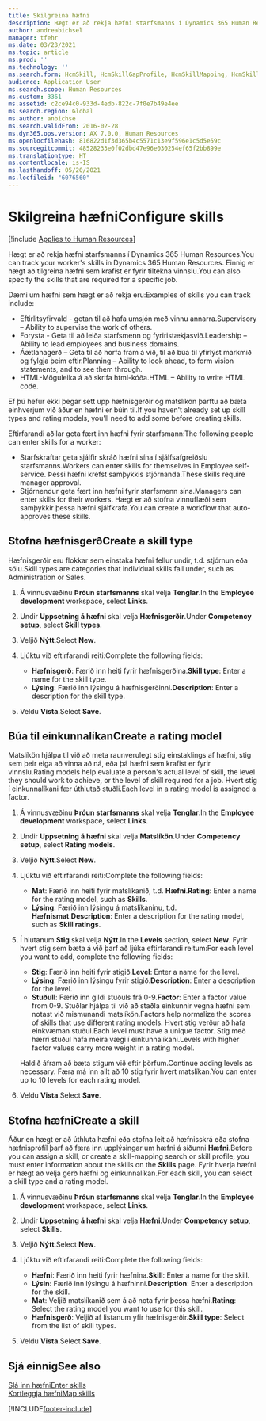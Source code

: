 ```yaml
---
title: Skilgreina hæfni
description: Hægt er að rekja hæfni starfsmanns í Dynamics 365 Human Resources. Einnig er hægt að tilgreina hæfni sem krafist er fyrir tiltekna vinnslu.
author: andreabichsel
manager: tfehr
ms.date: 03/23/2021
ms.topic: article
ms.prod: ''
ms.technology: ''
ms.search.form: HcmSkill, HcmSkillGapProfile, HcmSkillMapping, HcmSkillType, HcmEmployeeDevelopmentWorkspace
audience: Application User
ms.search.scope: Human Resources
ms.custom: 3361
ms.assetid: c2ce94c0-933d-4edb-822c-7f0e7b49e4ee
ms.search.region: Global
ms.author: anbichse
ms.search.validFrom: 2016-02-28
ms.dyn365.ops.version: AX 7.0.0, Human Resources
ms.openlocfilehash: 816822d1f3d365b4c5571c13e9f596e1c5d5e59c
ms.sourcegitcommit: 48528233e0f02dbd47e96e030254ef65f2bb899e
ms.translationtype: HT
ms.contentlocale: is-IS
ms.lasthandoff: 05/20/2021
ms.locfileid: "6076560"
---
```

# <a name="configure-skills"></a><span data-ttu-id="466d7-104">Skilgreina hæfni</span><span class="sxs-lookup"><span data-stu-id="466d7-104">Configure skills</span></span>

[!include [Applies to Human Resources](../includes/applies-to-hr.md)]

<span data-ttu-id="466d7-105">Hægt er að rekja hæfni starfsmanns í Dynamics 365 Human Resources.</span><span class="sxs-lookup"><span data-stu-id="466d7-105">You can track your worker's skills in Dynamics 365 Human Resources.</span></span> <span data-ttu-id="466d7-106">Einnig er hægt að tilgreina hæfni sem krafist er fyrir tiltekna vinnslu.</span><span class="sxs-lookup"><span data-stu-id="466d7-106">You can also specify the skills that are required for a specific job.</span></span>

<span data-ttu-id="466d7-107">Dæmi um hæfni sem hægt er að rekja eru:</span><span class="sxs-lookup"><span data-stu-id="466d7-107">Examples of skills you can track include:</span></span>

- <span data-ttu-id="466d7-108">Eftirlitsyfirvald - getan til að hafa umsjón með vinnu annarra.</span><span class="sxs-lookup"><span data-stu-id="466d7-108">Supervisory – Ability to supervise the work of others.</span></span>
- <span data-ttu-id="466d7-109">Forysta - Geta til að leiða starfsmenn og fyriristækjasvið.</span><span class="sxs-lookup"><span data-stu-id="466d7-109">Leadership – Ability to lead employees and business domains.</span></span>
- <span data-ttu-id="466d7-110">Áætlanagerð – Geta til að horfa fram á við, til að búa til yfirlýst markmið og fylgja þeim eftir.</span><span class="sxs-lookup"><span data-stu-id="466d7-110">Planning – Ability to look ahead, to form vision statements, and to see them through.</span></span>
- <span data-ttu-id="466d7-111">HTML-Möguleika á að skrifa html-kóða.</span><span class="sxs-lookup"><span data-stu-id="466d7-111">HTML – Ability to write HTML code.</span></span>

<span data-ttu-id="466d7-112">Ef þú hefur ekki þegar sett upp hæfnisgerðir og matslíkön þarftu að bæta einhverjum við áður en hæfni er búin til.</span><span class="sxs-lookup"><span data-stu-id="466d7-112">If you haven't already set up skill types and rating models, you'll need to add some before creating skills.</span></span>

<span data-ttu-id="466d7-113">Eftirfarandi aðilar geta fært inn hæfni fyrir starfsmann:</span><span class="sxs-lookup"><span data-stu-id="466d7-113">The following people can enter skills for a worker:</span></span>

- <span data-ttu-id="466d7-114">Starfskraftar geta sjálfir skráð hæfni sína í sjálfsafgreiðslu starfsmanns.</span><span class="sxs-lookup"><span data-stu-id="466d7-114">Workers can enter skills for themselves in Employee self-service.</span></span> <span data-ttu-id="466d7-115">Þessi hæfni krefst samþykkis stjórnanda.</span><span class="sxs-lookup"><span data-stu-id="466d7-115">These skills require manager approval.</span></span>
- <span data-ttu-id="466d7-116">Stjórnendur geta fært inn hæfni fyrir starfsmenn sína.</span><span class="sxs-lookup"><span data-stu-id="466d7-116">Managers can enter skills for their workers.</span></span> <span data-ttu-id="466d7-117">Hægt er að stofna vinnuflæði sem samþykkir þessa hæfni sjálfkrafa.</span><span class="sxs-lookup"><span data-stu-id="466d7-117">You can create a workflow that auto-approves these skills.</span></span>

## <a name="create-a-skill-type"></a><span data-ttu-id="466d7-118">Stofna hæfnisgerð</span><span class="sxs-lookup"><span data-stu-id="466d7-118">Create a skill type</span></span>

<span data-ttu-id="466d7-119">Hæfnisgerðir eru flokkar sem einstaka hæfni fellur undir, t.d. stjórnun eða sölu.</span><span class="sxs-lookup"><span data-stu-id="466d7-119">Skill types are categories that individual skills fall under, such as Administration or Sales.</span></span>

1. <span data-ttu-id="466d7-120">Á vinnusvæðinu **Þróun starfsmanns** skal velja **Tenglar**.</span><span class="sxs-lookup"><span data-stu-id="466d7-120">In the **Employee development** workspace, select **Links**.</span></span>

2. <span data-ttu-id="466d7-121">Undir **Uppsetning á hæfni** skal velja **Hæfnisgerðir**.</span><span class="sxs-lookup"><span data-stu-id="466d7-121">Under **Competency setup**, select **Skill types**.</span></span>

3. <span data-ttu-id="466d7-122">Veljið **Nýtt**.</span><span class="sxs-lookup"><span data-stu-id="466d7-122">Select **New**.</span></span>

4. <span data-ttu-id="466d7-123">Ljúktu við eftirfarandi reiti:</span><span class="sxs-lookup"><span data-stu-id="466d7-123">Complete the following fields:</span></span>

   - <span data-ttu-id="466d7-124">**Hæfnisgerð**: Færið inn heiti fyrir hæfnisgerðina.</span><span class="sxs-lookup"><span data-stu-id="466d7-124">**Skill type**: Enter a name for the skill type.</span></span>
   - <span data-ttu-id="466d7-125">**Lýsing**: Færið inn lýsingu á hæfnisgerðinni.</span><span class="sxs-lookup"><span data-stu-id="466d7-125">**Description**: Enter a description for the skill type.</span></span>

5. <span data-ttu-id="466d7-126">Veldu **Vista**.</span><span class="sxs-lookup"><span data-stu-id="466d7-126">Select **Save**.</span></span>

## <a name="create-a-rating-model"></a><span data-ttu-id="466d7-127">Búa til einkunnalíkan</span><span class="sxs-lookup"><span data-stu-id="466d7-127">Create a rating model</span></span>

<span data-ttu-id="466d7-128">Matslíkön hjálpa til við að meta raunverulegt stig einstaklings af hæfni, stig sem þeir eiga að vinna að ná, eða þá hæfni sem krafist er fyrir vinnslu.</span><span class="sxs-lookup"><span data-stu-id="466d7-128">Rating models help evaluate a person's actual level of skill, the level they should work to achieve, or the level of skill required for a job.</span></span> <span data-ttu-id="466d7-129">Hvert stig í einkunnalíkani fær úthlutað stuðli.</span><span class="sxs-lookup"><span data-stu-id="466d7-129">Each level in a rating model is assigned a factor.</span></span>

1. <span data-ttu-id="466d7-130">Á vinnusvæðinu **Þróun starfsmanns** skal velja **Tenglar**.</span><span class="sxs-lookup"><span data-stu-id="466d7-130">In the **Employee development** workspace, select **Links**.</span></span>

2. <span data-ttu-id="466d7-131">Undir **Uppsetning á hæfni** skal velja **Matslíkön**.</span><span class="sxs-lookup"><span data-stu-id="466d7-131">Under **Competency setup**, select **Rating models**.</span></span>

3. <span data-ttu-id="466d7-132">Veljið **Nýtt**.</span><span class="sxs-lookup"><span data-stu-id="466d7-132">Select **New**.</span></span>

4. <span data-ttu-id="466d7-133">Ljúktu við eftirfarandi reiti:</span><span class="sxs-lookup"><span data-stu-id="466d7-133">Complete the following fields:</span></span>

   - <span data-ttu-id="466d7-134">**Mat**: Færið inn heiti fyrir matslíkanið, t.d. **Hæfni**.</span><span class="sxs-lookup"><span data-stu-id="466d7-134">**Rating**: Enter a name for the rating model, such as **Skills**.</span></span>
   - <span data-ttu-id="466d7-135">**Lýsing**: Færið inn lýsingu á matslíkaninu, t.d. **Hæfnismat**.</span><span class="sxs-lookup"><span data-stu-id="466d7-135">**Description**: Enter a description for the rating model, such as **Skill ratings**.</span></span>

5. <span data-ttu-id="466d7-136">Í hlutanum **Stig** skal velja **Nýtt**.</span><span class="sxs-lookup"><span data-stu-id="466d7-136">In the **Levels** section, select **New**.</span></span> <span data-ttu-id="466d7-137">Fyrir hvert stig sem bæta á við þarf að ljúka eftirfarandi reitum:</span><span class="sxs-lookup"><span data-stu-id="466d7-137">For each level you want to add, complete the following fields:</span></span>

   - <span data-ttu-id="466d7-138">**Stig**: Færið inn heiti fyrir stigið.</span><span class="sxs-lookup"><span data-stu-id="466d7-138">**Level**: Enter a name for the level.</span></span>
   - <span data-ttu-id="466d7-139">**Lýsing**: Færið inn lýsingu fyrir stigið.</span><span class="sxs-lookup"><span data-stu-id="466d7-139">**Description**: Enter a description for the level.</span></span>
   - <span data-ttu-id="466d7-140">**Stuðull**: Færið inn gildi stuðuls frá 0-9.</span><span class="sxs-lookup"><span data-stu-id="466d7-140">**Factor**: Enter a factor value from 0-9.</span></span> <span data-ttu-id="466d7-141">Stuðlar hjálpa til við að staðla einkunnir vegna hæfni sem notast við mismunandi matslíkön.</span><span class="sxs-lookup"><span data-stu-id="466d7-141">Factors help normalize the scores of skills that use different rating models.</span></span> <span data-ttu-id="466d7-142">Hvert stig verður að hafa einkvæman stuðul.</span><span class="sxs-lookup"><span data-stu-id="466d7-142">Each level must have a unique factor.</span></span> <span data-ttu-id="466d7-143">Stig með hærri stuðul hafa meira vægi í einkunnalíkani.</span><span class="sxs-lookup"><span data-stu-id="466d7-143">Levels with higher factor values carry more weight in a rating model.</span></span>

   <span data-ttu-id="466d7-144">Haldið áfram að bæta stigum við eftir þörfum.</span><span class="sxs-lookup"><span data-stu-id="466d7-144">Continue adding levels as necessary.</span></span> <span data-ttu-id="466d7-145">Færa má inn allt að 10 stig fyrir hvert matslíkan.</span><span class="sxs-lookup"><span data-stu-id="466d7-145">You can enter up to 10 levels for each rating model.</span></span>

6. <span data-ttu-id="466d7-146">Veldu **Vista**.</span><span class="sxs-lookup"><span data-stu-id="466d7-146">Select **Save**.</span></span>

## <a name="create-a-skill"></a><span data-ttu-id="466d7-147">Stofna hæfni</span><span class="sxs-lookup"><span data-stu-id="466d7-147">Create a skill</span></span>

<span data-ttu-id="466d7-148">Áður en hægt er að úthluta hæfni eða stofna leit að hæfnisskrá eða stofna hæfnisprófíl þarf að færa inn upplýsingar um hæfni á síðunni **Hæfni**.</span><span class="sxs-lookup"><span data-stu-id="466d7-148">Before you can assign a skill, or create a skill-mapping search or skill profile, you must enter information about the skills on the **Skills** page.</span></span> <span data-ttu-id="466d7-149">Fyrir hverja hæfni er hægt að velja gerð hæfni og einkunnalíkan.</span><span class="sxs-lookup"><span data-stu-id="466d7-149">For each skill, you can select a skill type and a rating model.</span></span>

1. <span data-ttu-id="466d7-150">Á vinnusvæðinu **Þróun starfsmanns** skal velja **Tenglar**.</span><span class="sxs-lookup"><span data-stu-id="466d7-150">In the **Employee development** workspace, select **Links**.</span></span>

2. <span data-ttu-id="466d7-151">Undir **Uppsetning á hæfni** skal velja **Hæfni**.</span><span class="sxs-lookup"><span data-stu-id="466d7-151">Under **Competency setup**, select **Skills**.</span></span>

3. <span data-ttu-id="466d7-152">Veljið **Nýtt**.</span><span class="sxs-lookup"><span data-stu-id="466d7-152">Select **New**.</span></span>

4. <span data-ttu-id="466d7-153">Ljúktu við eftirfarandi reiti:</span><span class="sxs-lookup"><span data-stu-id="466d7-153">Complete the following fields:</span></span>

   - <span data-ttu-id="466d7-154">**Hæfni**: Færið inn heiti fyrir hæfnina.</span><span class="sxs-lookup"><span data-stu-id="466d7-154">**Skill**: Enter a name for the skill.</span></span>
   - <span data-ttu-id="466d7-155">**Lýsin**: Færið inn lýsingu á hæfninni.</span><span class="sxs-lookup"><span data-stu-id="466d7-155">**Description**: Enter a description for the skill.</span></span>
   - <span data-ttu-id="466d7-156">**Mat**: Veljið matslíkanið sem á að nota fyrir þessa hæfni.</span><span class="sxs-lookup"><span data-stu-id="466d7-156">**Rating**: Select the rating model you want to use for this skill.</span></span>
   - <span data-ttu-id="466d7-157">**Hæfnisgerð**: Veljið af listanum yfir hæfnisgerðir.</span><span class="sxs-lookup"><span data-stu-id="466d7-157">**Skill type**: Select from the list of skill types.</span></span>

5. <span data-ttu-id="466d7-158">Veldu **Vista**.</span><span class="sxs-lookup"><span data-stu-id="466d7-158">Select **Save**.</span></span>

## <a name="see-also"></a><span data-ttu-id="466d7-159">Sjá einnig</span><span class="sxs-lookup"><span data-stu-id="466d7-159">See also</span></span>

[<span data-ttu-id="466d7-160">Slá inn hæfni</span><span class="sxs-lookup"><span data-stu-id="466d7-160">Enter skills</span></span>](hr-develop-enter-skills.md)<br>
[<span data-ttu-id="466d7-161">Kortleggja hæfni</span><span class="sxs-lookup"><span data-stu-id="466d7-161">Map skills</span></span>](hr-develop-map-skills.md)

[!INCLUDE[footer-include](../includes/footer-banner.md)]